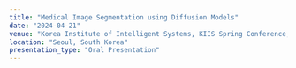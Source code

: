 ```yaml
---
title: "Medical Image Segmentation using Diffusion Models"
date: "2024-04-21"
venue: "Korea Institute of Intelligent Systems, KIIS Spring Conference, 2024"
location: "Seoul, South Korea"
presentation_type: "Oral Presentation"
---
```


